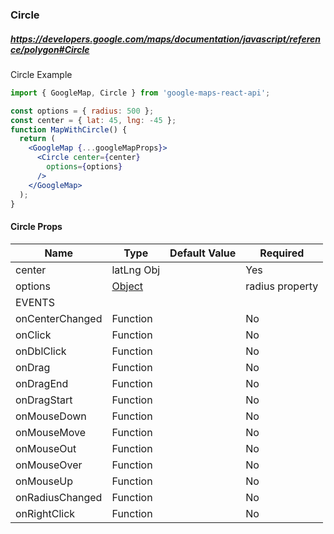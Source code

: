 ### Circle
##### https://developers.google.com/maps/documentation/javascript/reference/polygon#Circle
Circle Example

```jsx
import { GoogleMap, Circle } from 'google-maps-react-api';

const options = { radius: 500 };
const center = { lat: 45, lng: -45 };
function MapWithCircle() {
  return (
    <GoogleMap {...googleMapProps}>
      <Circle center={center}
        options={options}
      />
    </GoogleMap>
  );
}
````
#### Circle Props

| Name                | Type           | Default Value | Required  |
| ------------------- | ---------------|---------------| --------- |
| center              | latLng Obj     |               | Yes       |
| options             | [Object](https://developers.google.com/maps/documentation/javascript/reference/polygon#CircleOptions)         |               | radius property        |     
| EVENTS              |                |               |           |
| onCenterChanged     | Function       |               | No        |
| onClick             | Function       |               | No        |
| onDblClick          | Function       |               | No        |
| onDrag              | Function       |               | No        |
| onDragEnd           | Function       |               | No        |
| onDragStart         | Function       |               | No        |
| onMouseDown         | Function       |               | No        |
| onMouseMove         | Function       |               | No        |
| onMouseOut          | Function       |               | No        |
| onMouseOver         | Function       |               | No        |
| onMouseUp           | Function       |               | No        |
| onRadiusChanged     | Function       |               | No        |
| onRightClick        | Function       |               | No        |

